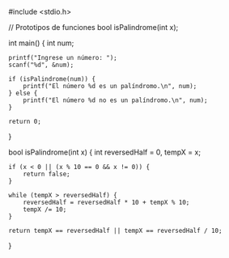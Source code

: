 #include <stdio.h>

// Prototipos de funciones
bool isPalindrome(int x);

int main() {
    int num;
    
    printf("Ingrese un número: ");
    scanf("%d", &num);
    
    if (isPalindrome(num)) {
        printf("El número %d es un palíndromo.\n", num);
    } else {
        printf("El número %d no es un palíndromo.\n", num);
    }
    
    return 0;
}

bool isPalindrome(int x) {
    int reversedHalf = 0, tempX = x;

    if (x < 0 || (x % 10 == 0 && x != 0)) {
        return false;
    }

    while (tempX > reversedHalf) {
        reversedHalf = reversedHalf * 10 + tempX % 10;
        tempX /= 10;
    }

    return tempX == reversedHalf || tempX == reversedHalf / 10;
}


